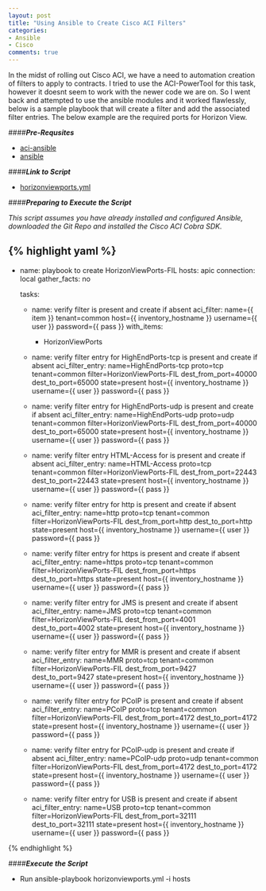 ```yaml
---
layout: post
title: "Using Ansible to Create Cisco ACI Filters"
categories:
- Ansible
- Cisco
comments: true
---
```

In the midst of rolling out Cisco ACI, we have a need to automation creation of filters to apply to contracts. I tried to use the ACI-PowerTool for this task, however it doesnt seem to work with the newer code we are on. So I went back and attempted to use the ansible modules and it worked flawlessly, below is a sample playbook that will create a filter and add the associated filter entries. The below example are the required ports for Horizon View.

####***Pre-Requsites***
- [aci-ansible](https://github.com/jedelman8/aci-ansible.git)
- [ansible](http://docs.ansible.com/ansible/intro_installation.html)

####***Link to Script***
- [horizonviewports.yml](https://github.com/dstamen/ACI-Ansible/blob/master/horizonviewports.yml)

####***Preparing to Execute the Script***

*This script assumes you have already installed and configured Ansible, downloaded the Git Repo and installed the Cisco ACI Cobra SDK.*

{% highlight yaml %}
---

- name: playbook to create HorizonViewPorts-FIL
  hosts: apic
  connection: local
  gather_facts: no

  tasks:

    - name: verify filter is present and create if absent
      aci_filter: name={{ item }} tenant=common host={{ inventory_hostname }} username={{ user }} password={{ pass }}
      with_items:
        - HorizonViewPorts

    - name: verify filter entry for HighEndPorts-tcp is present and create if absent
      aci_filter_entry: name=HighEndPorts-tcp proto=tcp tenant=common filter=HorizonViewPorts-FIL dest_from_port=40000 dest_to_port=65000 state=present host={{ inventory_hostname }} username={{ user }} password={{ pass }}

    - name: verify filter entry for HighEndPorts-udp is present and create if absent
      aci_filter_entry: name=HighEndPorts-udp proto=udp tenant=common filter=HorizonViewPorts-FIL dest_from_port=40000 dest_to_port=65000 state=present host={{ inventory_hostname }} username={{ user }} password={{ pass }}

    - name: verify filter entry HTML-Access for is present and create if absent
      aci_filter_entry: name=HTML-Access proto=tcp tenant=common filter=HorizonViewPorts-FIL dest_from_port=22443 dest_to_port=22443 state=present host={{ inventory_hostname }} username={{ user }} password={{ pass }}

    - name: verify filter entry for http is present and create if absent
      aci_filter_entry: name=http proto=tcp tenant=common filter=HorizonViewPorts-FIL dest_from_port=http dest_to_port=http state=present host={{ inventory_hostname }} username={{ user }} password={{ pass }}

    - name: verify filter entry for https is present and create if absent
      aci_filter_entry: name=https proto=tcp tenant=common filter=HorizonViewPorts-FIL dest_from_port=https dest_to_port=https state=present host={{ inventory_hostname }} username={{ user }} password={{ pass }}

    - name: verify filter entry for JMS is present and create if absent
      aci_filter_entry: name=JMS proto=tcp tenant=common filter=HorizonViewPorts-FIL dest_from_port=4001 dest_to_port=4002 state=present host={{ inventory_hostname }} username={{ user }} password={{ pass }}

    - name: verify filter entry for MMR is present and create if absent
      aci_filter_entry: name=MMR proto=tcp tenant=common filter=HorizonViewPorts-FIL dest_from_port=9427 dest_to_port=9427 state=present host={{ inventory_hostname }} username={{ user }} password={{ pass }}

    - name: verify filter entry for PCoIP is present and create if absent
      aci_filter_entry: name=PCoIP proto=tcp tenant=common filter=HorizonViewPorts-FIL dest_from_port=4172 dest_to_port=4172 state=present host={{ inventory_hostname }} username={{ user }} password={{ pass }}

    - name: verify filter entry for PCoIP-udp is present and create if absent
      aci_filter_entry: name=PCoIP-udp proto=udp tenant=common filter=HorizonViewPorts-FIL dest_from_port=4172 dest_to_port=4172 state=present host={{ inventory_hostname }} username={{ user }} password={{ pass }}

    - name: verify filter entry for USB is present and create if absent
      aci_filter_entry: name=USB proto=tcp tenant=common filter=HorizonViewPorts-FIL dest_from_port=32111 dest_to_port=32111 state=present host={{ inventory_hostname }} username={{ user }} password={{ pass }}

{% endhighlight %}

####***Execute the Script***
- Run ansible-playbook horizonviewports.yml -i hosts
